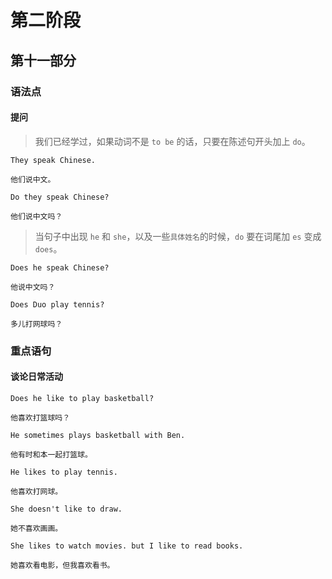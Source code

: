 # 第二阶段

## 第十一部分

### 语法点

#### 提问

> 我们已经学过，如果动词不是 `to be` 的话，只要在陈述句开头加上 `do`。

```text
They speak Chinese.

他们说中文。
```

```text
Do they speak Chinese?

他们说中文吗？
```

> 当句子中出现 `he` 和 `she`，以及一些`具体姓名`的时候，`do` 要在词尾加 `es` 变成 `does`。

```text
Does he speak Chinese?

他说中文吗？
```

```text
Does Duo play tennis?

多儿打网球吗？
```

### 重点语句

#### 谈论日常活动

```text
Does he like to play basketball?

他喜欢打篮球吗？
```

```text
He sometimes plays basketball with Ben.

他有时和本一起打篮球。
```

```text
He likes to play tennis.

他喜欢打网球。
```

```text
She doesn't like to draw.

她不喜欢画画。
```

```text
She likes to watch movies. but I like to read books.

她喜欢看电影，但我喜欢看书。
```
